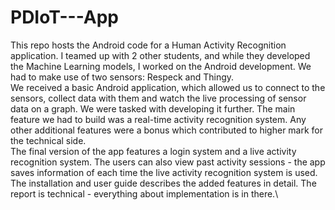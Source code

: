 # PDIoT---App
This repo hosts the Android code for a Human Activity Recognition application. I teamed up with 2 other students, and while they developed the Machine Learning models, I worked on the Android development. We had to make use of two sensors: Respeck and Thingy.\
We received a basic Android application, which allowed us to connect to the sensors, collect data with them and watch the live processing of sensor data on a graph. We were tasked with developing it further. The main feature we had to build was a real-time activity recognition system. Any other additional features were a bonus which contributed to higher mark for the technical side.\
The final version of the app features a login system and a live activity recognition system. The users can also view past activity sessions - the app saves information of each time the live activity recognition system is used.\
The installation and user guide describes the added features in detail. The report is technical - everything about implementation is in there.\
